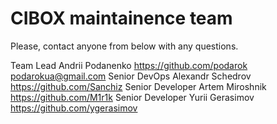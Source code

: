 CIBOX maintainence team
=====

Please, contact anyone from below with any questions.

Team Lead Andrii Podanenko https://github.com/podarok podarokua@gmail.com
Senior DevOps Alexandr Schedrov https://github.com/Sanchiz 
Senior Developer Artem Miroshnik https://github.com/M1r1k
Senior Developer Yurii Gerasimov https://github.com/ygerasimov
